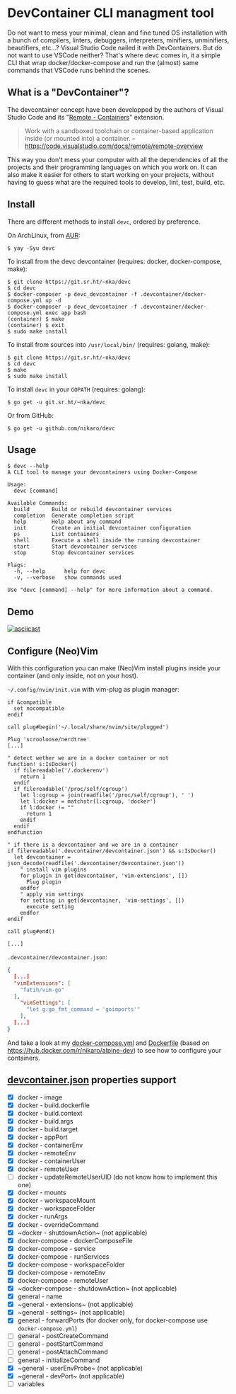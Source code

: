 # DevContainer CLI managment tool

Do not want to mess your minimal, clean and fine tuned OS installation with a bunch of compilers, linters, debuggers, interpreters, minifiers, unminifiers, beautifiers, etc...? Visual Studio Code nailed it with DevContainers. But do not want to use VSCode neither? That's where devc comes in, it a simple CLI that wrap docker/docker-compose and run the (almost) same commands that VSCode runs behind the scenes.

## What is a "DevContainer"?

The devcontainer concept have been developped by the authors of Visual Studio Code and its "[Remote - Containers](https://code.visualstudio.com/docs/remote/containers)" extension.

> Work with a sandboxed toolchain or container-based application inside (or mounted into) a container.
– <https://code.visualstudio.com/docs/remote/remote-overview>

This way you don't mess your computer with all the dependencies of all the projects and their programming languages on which you work on.
It can also make it easier for others to start working on your projects, without having to guess what are the required tools to develop, lint, test, build, etc.

## Install

There are different methods to install `devc`, ordered by preference.

On ArchLinux, from [AUR](https://aur.archlinux.org/packages/devc/):

```
$ yay -Syu devc
```

To install from the devc devcontainer (requires: docker, docker-compose, make):

```
$ git clone https://git.sr.ht/~nka/devc
$ cd devc
$ docker-composer -p devc_devcontainer -f .devcontainer/docker-compose.yml up -d
$ docker-composer -p devc_devcontainer -f .devcontainer/docker-compose.yml exec app bash
(container) $ make
(container) $ exit
$ sudo make install
```

To install from sources into `/usr/local/bin/` (requires: golang, make):

```
$ git clone https://git.sr.ht/~nka/devc
$ cd devc
$ make
$ sudo make install
```

To install `devc` in your `GOPATH` (requires: golang):

```
$ go get -u git.sr.ht/~nka/devc
```

Or from GitHub:

```
$ go get -u github.com/nikaro/devc
```

## Usage

```
$ devc --help
A CLI tool to manage your devcontainers using Docker-Compose

Usage:
  devc [command]

Available Commands:
  build       Build or rebuild devcontainer services
  completion  Generate completion script
  help        Help about any command
  init        Create an initial devcontainer configuration
  ps          List containers
  shell       Execute a shell inside the running devcontainer
  start       Start devcontainer services
  stop        Stop devcontainer services

Flags:
  -h, --help      help for devc
  -v, --verbose   show commands used

Use "devc [command] --help" for more information about a command.
```

## Demo

[![asciicast](https://asciinema.org/a/kkM3UIF6YDg8tWjjx1MJgLl6z.svg)](https://asciinema.org/a/kkM3UIF6YDg8tWjjx1MJgLl6z)

## Configure (Neo)Vim

With this configuration you can make (Neo)Vim install plugins inside your container (and only inside, not on your host).


`~/.config/nvim/init.vim` with vim-plug as plugin manager:

```vimscript
if &compatible
  set nocompatible
endif

call plug#begin('~/.local/share/nvim/site/plugged')

Plug 'scrooloose/nerdtree'
[...]

" detect wether we are in a docker container or not
function! s:IsDocker()
  if filereadable('/.dockerenv')
    return 1
  endif
  if filereadable('/proc/self/cgroup')
    let l:cgroup = join(readfile('/proc/self/cgroup'), ' ')
    let l:docker = matchstr(l:cgroup, 'docker')
    if l:docker != ""
      return 1
    endif
  endif
endfunction

" if there is a devcontainer and we are in a container
if filereadable('.devcontainer/devcontainer.json') && s:IsDocker()
  let devcontainer = json_decode(readfile('.devcontainer/devcontainer.json'))
    " install vim plugins
    for plugin in get(devcontainer, 'vim-extensions', [])
      Plug plugin
    endfor
	" apply vim settings
    for setting in get(devcontainer, 'vim-settings', [])
      execute setting
    endfor
endif

call plug#end()

[...]
```

`.devcontainer/devcontainer.json`:

```json
{
  [...]
  "vimExtensions": [
    "fatih/vim-go"
  ],
	"vimSettings": [
	  "let g:go_fmt_command = 'goimports'"
	],
  [...]
}
```

And take a look at my [docker-compose.yml](/nicolas/devc/src/branch/master/.devcontainer/docker-compose.yml) and [Dockerfile](/nicolas/devc/src/branch/master/.devcontainer/Dockerfile) (based on <https://hub.docker.com/r/nikaro/alpine-dev>) to see how to configure your containers.

## [devcontainer.json](https://code.visualstudio.com/docs/remote/devcontainerjson-reference) properties support

- [x] docker - image
- [x] docker - build.dockerfile
- [x] docker - build.context
- [x] docker - build.args
- [x] docker - build.target
- [x] docker - appPort
- [x] docker - containerEnv
- [x] docker - remoteEnv
- [x] docker - containerUser
- [x] docker - remoteUser
- [ ] docker - updateRemoteUserUID (do not know how to implement this one)
- [x] docker - mounts
- [x] docker - workspaceMount
- [x] docker - workspaceFolder
- [x] docker - runArgs
- [x] docker - overrideCommand
- [x] ~docker - shutdownAction~ (not applicable)
- [x] docker-compose - dockerComposeFile
- [x] docker-compose - service
- [x] docker-compose - runServices
- [x] docker-compose - workspaceFolder
- [x] docker-compose - remoteEnv
- [x] docker-compose - remoteUser
- [x] ~docker-compose - shutdownAction~ (not applicable)
- [x] general - name
- [x] ~general - extensions~ (not applicable)
- [x] ~general - settings~ (not applicable)
- [x] general - forwardPorts (for docker only, for docker-compose use `docker-compose.yml`)
- [ ] general - postCreateCommand
- [ ] general - postStartCommand
- [ ] general - postAttachCommand
- [ ] general - initializeCommand
- [x] ~general - userEnvProbe~ (not applicable)
- [x] ~general - devPort~ (not applicable)
- [ ] variables